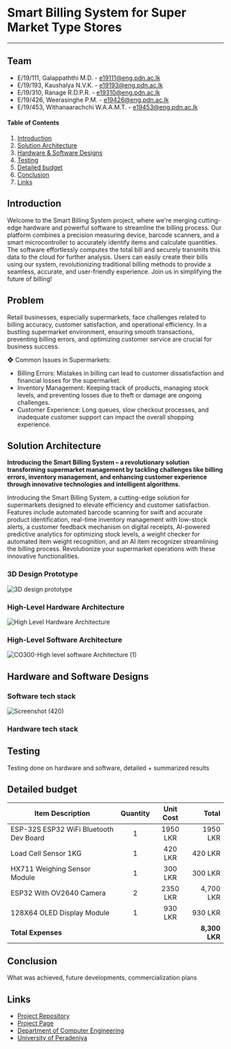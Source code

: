 

[comment]: # "This is the standard layout for the project, but you can clean this and use your own template"

# Smart Billing System for Super Market Type Stores

---

## Team
-  E/19/111, Galappaththi M.D. - [e19111@eng.pdn.ac.lk](mailto:name@email.com)
-  E/19/193, Kaushalya N.V.K. - [e19193@eng.pdn.ac.lk](mailto:name@email.com)
-  E/19/310, Ranage R.D.P.R. - [e19310@eng.pdn.ac.lk](mailto:name@email.com)
-  E/19/426, Weerasinghe P.M. - [e19426@eng.pdn.ac.lk](mailto:name@email.com)
-  E/19/453, Withanaarachchi W.A.A.M.T. - [e19453@eng.pdn.ac.lk](mailto:name@email.com)

<!-- Image (photo/drawing of the final hardware) should be here -->



<!-- This is a sample image, to show how to add images to your page. To learn more options, please refer [this](https://projects.ce.pdn.ac.lk/docs/faq/how-to-add-an-image/) -->

<!-- ![Sample Image](./images/sample.png) -->

#### Table of Contents
1. [Introduction](#introduction)
2. [Solution Architecture](#solution-architecture )
3. [Hardware & Software Designs](#hardware-and-software-designs)
4. [Testing](#testing)
5. [Detailed budget](#detailed-budget)
6. [Conclusion](#conclusion)
7. [Links](#links)

## Introduction

Welcome to the Smart Billing System project, where we're merging cutting-edge hardware and powerful software to streamline the billing process. Our platform combines a precision measuring device, barcode scanners, and a smart microcontroller to accurately identify items and calculate quantities. The software effortlessly computes the total bill and securely transmits this data to the cloud for further analysis. Users can easily create their bills using our system, revolutionizing traditional billing methods to provide a seamless, accurate, and user-friendly experience. Join us in simplifying the future of billing!

## Problem
Retail businesses, especially supermarkets, face challenges related to billing accuracy, customer 
satisfaction, and operational efficiency. In a bustling supermarket environment, ensuring smooth 
transactions, preventing billing errors, and optimizing customer service are crucial for business success.


❖ Common Issues in Supermarkets:<br>

  -  Billing Errors: Mistakes in billing can lead to customer dissatisfaction and financial losses for 
the supermarket.<br>
  - Inventory Management: Keeping track of products, managing stock levels, and preventing 
losses due to theft or damage are ongoing challenges.<br>
  - Customer Experience: Long queues, slow checkout processes, and inadequate customer 
support can impact the overall shopping experience.<br>

## Solution Architecture

__Introducing the Smart Billing System – a revolutionary solution transforming supermarket management by tackling challenges like billing errors, inventory management, and enhancing customer experience through innovative technologies and intelligent algorithms.__



Introducing the Smart Billing System, a cutting-edge solution for supermarkets designed to elevate efficiency and customer satisfaction. Features include automated barcode scanning for swift and accurate product identification, real-time inventory management with low-stock alerts, a customer feedback mechanism on digital receipts, AI-powered predictive analytics for optimizing stock levels, a weight checker for automated item weight recognition, and an AI item recognizer streamlining the billing process. Revolutionize your supermarket operations with these innovative functionalities.

### 3D Design Prototype
<!--![3D design prototype](https://github.com/cepdnaclk/e19-3yp-Smart-Billing-System/assets/115540141/c428fb62-8916-47b7-92cf-c0e7b080e0e6)-->
![3D design prototype](https://github.com/cepdnaclk/e19-3yp-Smart-Billing-System/assets/115540141/2a9a226d-3d44-490f-8f35-1660ad12ff10)


### High-Level Hardware Architecture
![High Level Hardware Architecture](https://github.com/cepdnaclk/e19-3yp-Smart-Billing-System/assets/115539818/7dbb5f0f-97b1-47f4-8c1f-42535b55fdd7)

### High-Level Software Architecture
![CO300-High level software Architecture (1)](https://github.com/cepdnaclk/e19-3yp-Smart-Billing-System/assets/115539818/dfba5c0b-938a-4289-9e0a-0c7a50935555)

## Hardware and Software Designs

###  Software tech stack
![Screenshot (420)](https://github.com/cepdnaclk/e19-3yp-Smart-Billing-System/assets/115540141/f8e17025-d23c-4c25-9e10-af32e685e01e)

###  Hardware tech stack


## Testing

Testing done on hardware and software, detailed + summarized results

## Detailed budget

| Item Description                      | Quantity | Unit Cost | Total   |
| ------------------------------------- |:--------:|:---------:| -------:|
| ESP-32S ESP32 WiFi Bluetooth Dev Board | 1        | 1950 LKR  | 1950 LKR|  
| Load Cell Sensor 1KG                   | 1        | 420 LKR   | 420 LKR |
| HX711 Weighing Sensor Module           | 1        | 300 LKR   | 300 LKR |
| ESP32 With OV2640 Camera               | 2        | 2350 LKR  | 4,700 LKR |
| 128X64 OLED Display Module             | 1        | 930 LKR   | 930 LKR |
| **Total Expenses**                     |          |           | **8,300 LKR** |

## Conclusion



What was achieved, future developments, commercialization plans

## Links

- [Project Repository](https://github.com/cepdnaclk/e19-3yp-smart-billing-system )
- [Project Page](https://cepdnaclk.github.io/e19-3yp-Smart-Billing-System)
- [Department of Computer Engineering](http://www.ce.pdn.ac.lk/)
- [University of Peradeniya](https://eng.pdn.ac.lk/)

[//]: # (Please refer this to learn more about Markdown syntax)
[//]: # (https://github.com/adam-p/markdown-here/wiki/Markdown-Cheatsheet)
